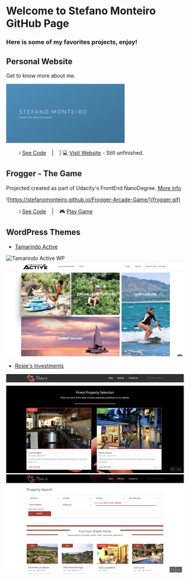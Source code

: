 # Welcome to Stefano Monteiro GitHub Page

### Here is some of my favorites projects, enjoy! ###

## Personal Website

Get to know more about me.

![Stefano Monteiro Website](StefanoMonteiro.png "Visit my Website")

 &nbsp;&nbsp;&nbsp;&nbsp;&nbsp;&nbsp;&nbsp;&nbsp; ℹ️  [See Code](https://github.com/stefanomonteiro/Personal-Website) &nbsp;&nbsp;&nbsp;|&nbsp;&nbsp;&nbsp; | 💻 [Visit Website](https://stefanomonteiro.github.io/Personal-Website/) - Still unfinished.


## Frogger - The Game

Projected created as part of Udacity's FrontEnd NanoDegree. [More info](https://github.com/stefanomonteiro/Frogger-Arcade-Game)

![https://stefanomonteiro.github.io/Frogger-Arcade-Game/](frogger.gif)

&nbsp;&nbsp;&nbsp;&nbsp;&nbsp;&nbsp;&nbsp;&nbsp; ℹ️  [See Code](https://github.com/stefanomonteiro/Frogger-Arcade-Game) &nbsp;&nbsp;&nbsp;|&nbsp;&nbsp;&nbsp; 🎮 [Play Game](https://stefanomonteiro.github.io/Frogger-Arcade-Game/)

## WordPress Themes

* [Tamarindo Active](www.tamarindoactive.com)

![Tamarindo Active WP](TamarindoActive.gif "Tamarindo Active Slider") ![Tamarindo Active WP](TamarindoActive_2.gif "Tamarindo Active Home")

* [Rosie's Investments](www.rosiesinvestiments.com)

![Tamarindo Active WP](rosie1.png "Rosie home") ![Tamarindo Active WP](rosie2.png "Tamarindo Active Slider")
